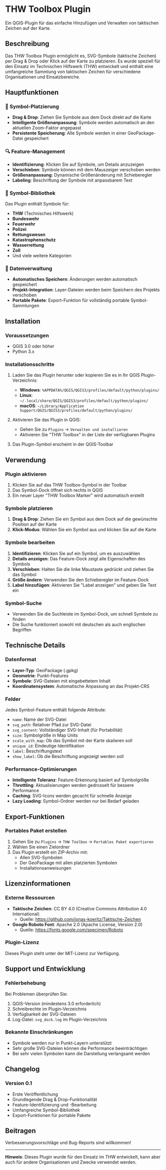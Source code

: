 # THW Toolbox Plugin

Ein QGIS-Plugin für das einfache Hinzufügen und Verwalten von taktischen Zeichen auf der Karte.

## Beschreibung

Das THW Toolbox Plugin ermöglicht es, SVG-Symbole (taktische Zeichen) per Drag & Drop oder Klick auf der Karte zu platzieren. Es wurde speziell für den Einsatz im Technischen Hilfswerk (THW) entwickelt und enthält eine umfangreiche Sammlung von taktischen Zeichen für verschiedene Organisationen und Einsatzbereiche.

## Hauptfunktionen

### 🎯 Symbol-Platzierung
- **Drag & Drop**: Ziehen Sie Symbole aus dem Dock direkt auf die Karte
- **Intelligente Größenanpassung**: Symbole werden automatisch an den aktuellen Zoom-Faktor angepasst
- **Persistente Speicherung**: Alle Symbole werden in einer GeoPackage-Datei gespeichert

### 🔍 Feature-Management
- **Identifizierung**: Klicken Sie auf Symbole, um Details anzuzeigen
- **Verschieben**: Symbole können mit dem Mauszeiger verschoben werden
- **Größenanpassung**: Dynamische Größenänderung mit Schieberegler
- **Labeling**: Beschriftung der Symbole mit anpassbarem Text

### 📁 Symbol-Bibliothek
Das Plugin enthält Symbole für:
- **THW** (Technisches Hilfswerk)
- **Bundeswehr**
- **Feuerwehr**
- **Polizei**
- **Rettungswesen**
- **Katastrophenschutz**
- **Wasserrettung**
- **Zoll**
- Und viele weitere Kategorien

### 💾 Datenverwaltung
- **Automatisches Speichern**: Änderungen werden automatisch gespeichert
- **Projekt-Integration**: Layer-Dateien werden beim Speichern des Projekts verschoben
- **Portable Pakete**: Export-Funktion für vollständig portable Symbol-Sammlungen

## Installation

### Voraussetzungen
- QGIS 3.0 oder höher
- Python 3.x

### Installationsschritte
1. Laden Sie das Plugin herunter oder kopieren Sie es in Ihr QGIS Plugin-Verzeichnis:
   - **Windows**: `%APPDATA%/QGIS/QGIS3/profiles/default/python/plugins/`
   - **Linux**: `~/.local/share/QGIS/QGIS3/profiles/default/python/plugins/`
   - **macOS**: `~/Library/Application Support/QGIS/QGIS3/profiles/default/python/plugins/`

2. Aktivieren Sie das Plugin in QGIS:
   - Gehen Sie zu `Plugins` → `Verwalten und installieren`
   - Aktivieren Sie "THW Toolbox" in der Liste der verfügbaren Plugins

3. Das Plugin-Symbol erscheint in der QGIS-Toolbar

## Verwendung

### Plugin aktivieren
1. Klicken Sie auf das THW Toolbox-Symbol in der Toolbar
2. Das Symbol-Dock öffnet sich rechts in QGIS
3. Ein neuer Layer "THW Toolbox Marker" wird automatisch erstellt

### Symbole platzieren
1. **Drag & Drop**: Ziehen Sie ein Symbol aus dem Dock auf die gewünschte Position auf der Karte
2. **Klick-Modus**: Wählen Sie ein Symbol aus und klicken Sie auf die Karte

### Symbole bearbeiten
1. **Identifizieren**: Klicken Sie auf ein Symbol, um es auszuwählen
2. **Details anzeigen**: Das Feature-Dock zeigt alle Eigenschaften des Symbols
3. **Verschieben**: Halten Sie die linke Maustaste gedrückt und ziehen Sie das Symbol
4. **Größe ändern**: Verwenden Sie den Schieberegler im Feature-Dock
5. **Label hinzufügen**: Aktivieren Sie "Label anzeigen" und geben Sie Text ein

### Symbol-Suche
- Verwenden Sie die Suchleiste im Symbol-Dock, um schnell Symbole zu finden
- Die Suche funktioniert sowohl mit deutschen als auch englischen Begriffen

## Technische Details

### Datenformat
- **Layer-Typ**: GeoPackage (.gpkg)
- **Geometrie**: Punkt-Features
- **Symbole**: SVG-Dateien mit eingebettetem Inhalt
- **Koordinatensystem**: Automatische Anpassung an das Projekt-CRS

### Felder
Jedes Symbol-Feature enthält folgende Attribute:
- `name`: Name der SVG-Datei
- `svg_path`: Relativer Pfad zur SVG-Datei
- `svg_content`: Vollständiger SVG-Inhalt (für Portabilität)
- `size`: Symbolgröße in Map Units
- `scale_with_map`: Ob das Symbol mit der Karte skalieren soll
- `unique_id`: Eindeutige Identifikation
- `label`: Beschriftungstext
- `show_label`: Ob die Beschriftung angezeigt werden soll

### Performance-Optimierungen
- **Intelligente Toleranz**: Feature-Erkennung basiert auf Symbolgröße
- **Throttling**: Aktualisierungen werden gedrosselt für bessere Performance
- **Caching**: SVG-Icons werden gecacht für schnelle Anzeige
- **Lazy Loading**: Symbol-Ordner werden nur bei Bedarf geladen

## Export-Funktionen

### Portables Paket erstellen
1. Gehen Sie zu `Plugins` → `THW Toolbox` → `Portables Paket exportieren`
2. Wählen Sie einen Zielordner
3. Das Plugin erstellt ein ZIP-Archiv mit:
   - Allen SVG-Symbolen
   - Der GeoPackage mit allen platzierten Symbolen
   - Installationsanweisungen

## Lizenzinformationen

### Externe Ressourcen
- **Taktische Zeichen**: CC BY 4.0 (Creative Commons Attribution 4.0 International)
  - Quelle: https://github.com/jonas-koeritz/Taktische-Zeichen
- **Google Roboto Font**: Apache 2.0 (Apache License, Version 2.0)
  - Quelle: https://fonts.google.com/specimen/Roboto

### Plugin-Lizenz
Dieses Plugin steht unter der MIT-Lizenz zur Verfügung.

## Support und Entwicklung
### Fehlerbehebung
Bei Problemen überprüfen Sie:
1. QGIS-Version (mindestens 3.0 erforderlich)
2. Schreibrechte im Plugin-Verzeichnis
3. Verfügbarkeit der SVG-Dateien
4. Log-Datei: `svg_dock.log` im Plugin-Verzeichnis

### Bekannte Einschränkungen
- Symbole werden nur in Punkt-Layern unterstützt
- Sehr große SVG-Dateien können die Performance beeinträchtigen
- Bei sehr vielen Symbolen kann die Darstellung verlangsamt werden

## Changelog

### Version 0.1
- Erste Veröffentlichung
- Grundlegende Drag & Drop-Funktionalität
- Feature-Identifizierung und -Bearbeitung
- Umfangreiche Symbol-Bibliothek
- Export-Funktionen für portable Pakete

## Beitragen

Verbesserungsvorschläge und Bug-Reports sind willkommen!

---

**Hinweis**: Dieses Plugin wurde für den Einsatz im THW entwickelt, kann aber auch für andere Organisationen und Zwecke verwendet werden.
